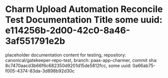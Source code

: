 # Charm Upload Automation Reconcile Test Documentation Title some uuid: e114256b-2d00-42c0-8a46-3af551791e2b
 placeholder documentation content for testing,  repository: canonical/gatekeeper-repo-test,  branch: paas-app-charmer,  commit sha: 8c7470aacd3b66f6c682350d9201d15de5812fcc,  some uuid: 0a66ab75-f005-4374-83da-3d898b92d30c